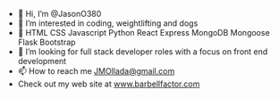 - 👋 Hi, I’m @JasonO380
- 👀 I’m interested in coding, weightlifting and dogs
- 🌱 HTML CSS Javascript Python React Express MongoDB Mongoose Flask Bootstrap
- 💞️ I’m looking for full stack developer roles with a focus on front end development
- 📫 How to reach me JMOllada@gmail.com
- Check out my web site at www.barbellfactor.com

<!---
JasonO380/JasonO380 is a ✨ special ✨ repository because its `README.md` (this file) appears on your GitHub profile.
You can click the Preview link to take a look at your changes.
--->
